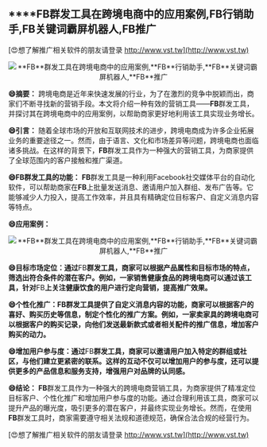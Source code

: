 ## ****FB**群发工具在跨境电商中的应用案例,**FB**行销助手,**FB**关键词霸屏机器人,**FB**推广**

[😍想了解推广相关软件的朋友请登录 http://www.vst.tw](http://www.vst.tw)

 <center><img src="https://vst.tw/MP4/tuiguang/png/4.png" alt="**FB**群发工具在跨境电商中的应用案例,**FB**行销助手,**FB**关键词霸屏机器人,**FB**推广"></center>

**😄摘要：**
跨境电商是近年来快速发展的行业，为了在激烈的竞争中脱颖而出，商家们不断寻找新的营销手段。本文将介绍一种有效的营销工具——**FB**群发工具，并探讨其在跨境电商中的应用案例，以帮助商家更好地利用该工具实现业务增长。

**😄引言：**
随着全球市场的开放和互联网技术的进步，跨境电商成为许多企业拓展业务的重要途径之一。然而，由于语言、文化和市场差异等问题，跨境电商也面临诸多挑战。在这样的背景下，**FB**群发工具作为一种强大的营销工具，为商家提供了全球范围内的客户接触和推广渠道。

**😄**FB**群发工具的功能：**
**FB**群发工具是一种利用Facebook社交媒体平台的自动化软件，可以帮助商家在**FB**上批量发送消息、邀请用户加入群组、发布广告等。它能够减少人力投入，提高工作效率，并且具有精确定位目标客户、自定义消息内容等特点。

**😄应用案例：**

 <center><img src="https://vst.tw/MP4/tuiguang/png/1.png" alt="**FB**群发工具在跨境电商中的应用案例,**FB**行销助手,**FB**关键词霸屏机器人,**FB**推广"></center>

**😄目标市场定位：通过**FB**群发工具，商家可以根据产品属性和目标市场的特点，筛选出符合条件的潜在客户。例如，一家销售健康食品的跨境电商可以通过该工具，针对**FB**上关注健康饮食的用户进行定向营销，提高推广效果。**

**😄个性化推广：**FB**群发工具提供了自定义消息内容的功能，商家可以根据客户的喜好、购买历史等信息，制定个性化的推广方案。例如，一家卖家具的跨境电商可以根据客户的购买记录，向他们发送最新款式或者相关配件的推广信息，增加客户购买的动力。**

**😄增加用户参与度：通过**FB**群发工具，商家可以邀请用户加入特定的群组或社区，与他们建立更紧密的联系。这样的互动不仅可以增加用户的参与度，还可以提供更多的产品信息和服务支持，增强用户对品牌的认同感。**

**😄结论：**
**FB**群发工具作为一种强大的跨境电商营销工具，为商家提供了精准定位目标客户、个性化推广和增加用户参与度的功能。通过合理利用该工具，商家可以提升产品的曝光度，吸引更多的潜在客户，并最终实现业务增长。然而，在使用**FB**群发工具时，商家需要遵守相关法规和道德规范，确保合法合规的经营行为。

[😍想了解推广相关软件的朋友请登录 http://www.vst.tw](http://www.vst.tw)



